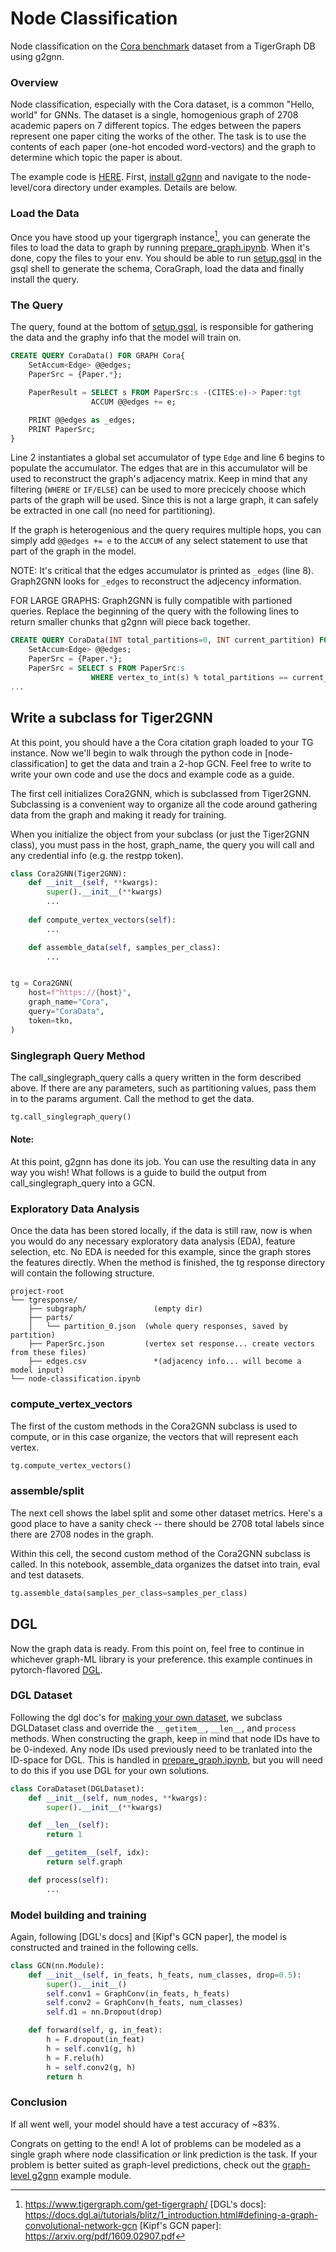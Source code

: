 # Node Classification
Node classification on the <a href="https://paperswithcode.com/dataset/cora" target="_blank">Cora benchmark</a> dataset from a TigerGraph DB using g2gnn.

### Overview
Node classification, especially with the Cora dataset, is a common "Hello, world" for GNNs. The dataset is a single, homogenious graph of 2708 academic papers on 7 different topics. The edges between the papers represent one paper citing the works of the other. The task is to use the contents of each paper (one-hot encoded word-vectors) and the graph to determine which topic the paper is about.

The example code is [HERE](https://github.com/Optum/graph2gnn/tree/main/examples/node-level/cora). First, [install g2gnn] and navigate to the node-level/cora directory under examples. Details are below.

### Load the Data
Once you have stood up your tigergraph instance[^1], you can generate the files to load the data to graph by running [prepare_graph.ipynb]. When it's done, copy the files to your env. You should be able to run [setup.gsql] in the gsql shell to generate the schema, CoraGraph, load the data and finally install the query.

### The Query

The query, found at the bottom of [setup.gsql], is responsible for gathering the data and the graphy info that the model will train on.

```sql linenums="1"
CREATE QUERY CoraData() FOR GRAPH Cora{
	SetAccum<Edge> @@edges;
	PaperSrc = {Paper.*};

	PaperResult = SELECT s FROM PaperSrc:s -(CITES:e)-> Paper:tgt
				  ACCUM @@edges += e;

	PRINT @@edges as _edges;
	PRINT PaperSrc;
}
```

Line 2 instantiates a global set accumulator of type `Edge` and line 6 begins to populate the accumulator. The edges that are in this accumulator will be used to reconstruct the graph's adjacency matrix. Keep in mind that any filtering (`WHERE` or `IF/ELSE`) can be used to more precicely choose which parts of the graph will be used. Since this is not a large graph, it can safely be extracted in one call (no need for partitioning).

If the graph is heterogenious and the query requires multiple hops, you can simply add `@@edges += e` to the `ACCUM` of any select statement to use that part of the graph in the model.

NOTE: It's critical that the edges accumulator is printed as `_edges` (line 8). Graph2GNN looks for `_edges` to reconstruct the adjecency information.

FOR LARGE GRAPHS: Graph2GNN is fully compatible with partioned queries. Replace the beginning of the query with the following lines to return smaller chunks that g2gnn will piece back together.

```sql linenums="1"
CREATE QUERY CoraData(INT total_partitions=0, INT current_partition) FOR GRAPH Cora{
	SetAccum<Edge> @@edges;
	PaperSrc = {Paper.*};
    PaperSrc = SELECT s FROM PaperSrc:s
                  WHERE vertex_to_int(s) % total_partitions == current_partition;
...
```

## Write a subclass for Tiger2GNN
At this point, you should have a the Cora citation graph loaded to your TG instance. Now we'll begin to walk through the python code in [node-classification] to get the data and train a 2-hop GCN. Feel free to write to write your own code and use the docs and example code as a guide.

The first cell initializes Cora2GNN, which is subclassed from Tiger2GNN. Subclassing is a convenient way to organize all the code around gathering data from the graph and making it ready for training.

When you initialize the object from your subclass (or just the Tiger2GNN class), you must pass in the host, graph_name, the query you will call and any credential info (e.g. the restpp token).
```python
class Cora2GNN(Tiger2GNN):
    def __init__(self, **kwargs):
        super().__init__(**kwargs)
        ...
    
	def compute_vertex_vectors(self):
		...

	def assemble_data(self, samples_per_class):
		...


tg = Cora2GNN(
    host=f"https://{host}",
    graph_name="Cora",
    query="CoraData",
    token=tkn,
)
```
### Singlegraph Query Method
The call_singlegraph_query calls a query written in the form described above. If there are any parameters, such as partitioning values, pass them in to the params argument. Call the method to get the data.
```python
tg.call_singlegraph_query()
```

#### Note:
At this point, g2gnn has done its job. You can use the resulting data in any way you wish! What follows is a guide to build the output from call_singlegraph_query into a GCN.

### Exploratory Data Analysis
Once the data has been stored locally, if the data is still raw, now is when you would do any necessary exploratory data analysis (EDA), feature selection, etc. No EDA is needed for this example, since the graph stores the features directly. When the method is finished, the tg response directory will contain the following structure.
```
project-root
└── tgresponse/
    ├── subgraph/               (empty dir)
    ├── parts/
    │   └── partition_0.json  (whole query responses, saved by partition)
    ├── PaperSrc.json         (vertex set response... create vectors from these files)
    ├── edges.csv               *(adjacency info... will become a model input)
└── node-classification.ipynb
```

### compute_vertex_vectors
The first of the custom methods in the Cora2GNN subclass is used to compute, or in this case organize, the vectors that will represent each vertex.
```python
tg.compute_vertex_vectors()
```

### assemble/split
The next cell shows the label split and some other dataset metrics. Here's a good place to have a sanity check -- there should be 2708 total labels since there are 2708 nodes in the graph.

Within this cell, the second custom method of the Cora2GNN subclass is called. In this notebook, assemble_data organizes the datset into train, eval and test datasets.
```python
tg.assemble_data(samples_per_class=samples_per_class)
```

## DGL
Now the graph data is ready. From this point on, feel free to continue in whichever graph-ML library is your preference. this example continues in pytorch-flavored [DGL].

### DGL Dataset
Following the dgl doc's for [making your own dataset], we subclass DGLDataset class and override the `__getitem__`, `__len__`, and `process` methods. When constructing the graph, keep in mind that node IDs have to be 0-indexed. Any node IDs used previously need to be tranlated into the ID-space for DGL. This is handled in [prepare_graph.ipynb], but you will need to do this if you use DGL for your own solutions.

```python
class CoraDataset(DGLDataset):
    def __init__(self, num_nodes, **kwargs):
        super().__init__(**kwargs)

    def __len__(self):
        return 1

    def __getitem__(self, idx):
        return self.graph

    def process(self):
		...
```
### Model building and training
Again, following [DGL's docs] and [Kipf's GCN paper], the model is constructed and trained in the following cells.
```python
class GCN(nn.Module):
    def __init__(self, in_feats, h_feats, num_classes, drop=0.5):
        super().__init__()
        self.conv1 = GraphConv(in_feats, h_feats)
        self.conv2 = GraphConv(h_feats, num_classes)
        self.d1 = nn.Dropout(drop)

    def forward(self, g, in_feat):
        h = F.dropout(in_feat)
        h = self.conv1(g, h)
        h = F.relu(h)
        h = self.conv2(g, h)
        return h
```

### Conclusion
If all went well, your model should have a test accuracy of ~83%.

Congrats on getting to the end! A lot of problems can be modeled as a single graph where node classification or link prediction is the task. If your problem is better suited as graph-level predictions, check out the [graph-level g2gnn] example module.

[install g2gnn]: ../index.md#installation
[setup.gsql]: https://github.com/Optum/graph2gnn/tree/main/examples/node-level/cora/setup.gsql
[node-classification.ipynb]: https://github.com/Optum/graph2gnn/tree/main/examples/node-level/cora/node-classification.ipynb
[prepare_graph.ipynb]: https://github.com/Optum/graph2gnn/tree/main/examples/node-level/cora/prepare_graph.ipynb
[DGL]: https://www.dgl.ai
[graph-level g2gnn]: ego-graph.md
[making your own dataset]: https://docs.dgl.ai/tutorials/blitz/6_load_data.html
[^1]: https://www.tigergraph.com/get-tigergraph/
[DGL's docs]: https://docs.dgl.ai/tutorials/blitz/1_introduction.html#defining-a-graph-convolutional-network-gcn
[Kipf's GCN paper]: https://arxiv.org/pdf/1609.02907.pdf